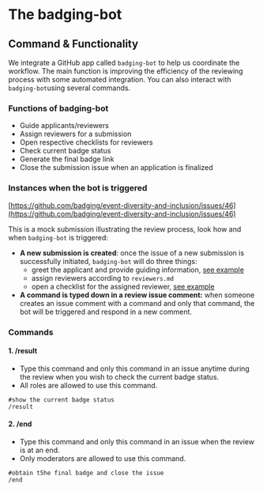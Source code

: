 # The badging-bot

## Command & Functionality

We integrate a GitHub app called `badging-bot` to help us coordinate the workflow. The main function is improving the efficiency of the reviewing process with some automated integration. You can also interact with `badging-bot`using several commands.

### Functions of badging-bot

* Guide applicants/reviewers
* Assign reviewers for a submission
* Open respective checklists for reviewers
* Check current badge status
* Generate the final badge link
* Close the submission issue when an application is finalized

### Instances when the bot is triggered

[https://github.com/badging/event-diversity-and-inclusion/issues/46](https://github.com/badging/event-diversity-and-inclusion/issues/46)

This is a mock submission illustrating the review process, look how and when `badging-bot` is triggered:

* **A new submission is created**: once the issue of a new submission is successfully initiated, `badging-bot` will do three things:
  * greet the applicant and provide guiding information, [see example](https://github.com/badging/event-diversity-and-inclusion/issues/46#issuecomment-674938374)
  * assign reviewers according to `reviewers.md`
  * open a checklist for the assigned reviewer, [see example](https://github.com/badging/event-diversity-and-inclusion/issues/46#issuecomment-674938396)
* **A command is typed down in a review issue comment:** when someone creates an issue comment with a command and only that command, the bot will be triggered and respond in a new comment. 

### Commands

#### 1. /result

* Type this command and only this command in an issue anytime during the review when you wish to check the current badge status.
* All roles are allowed to use this command.

```text
#show the current badge status
/result
```

#### 2. /end

* Type this command and only this command in an issue when the review is at an end.
* Only moderators are allowed to use this command.

```text
#obtain t5he final badge and close the issue
/end
```



